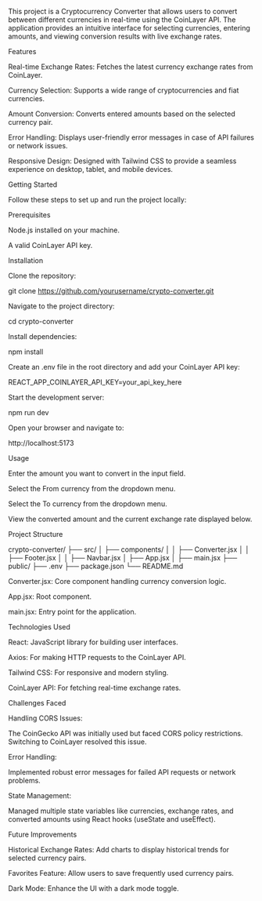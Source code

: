 This project is a Cryptocurrency Converter that allows users to convert between different currencies in real-time using the CoinLayer API. The application provides an intuitive interface for selecting currencies, entering amounts, and viewing conversion results with live exchange rates.

Features

Real-time Exchange Rates: Fetches the latest currency exchange rates from CoinLayer.

Currency Selection: Supports a wide range of cryptocurrencies and fiat currencies.

Amount Conversion: Converts entered amounts based on the selected currency pair.

Error Handling: Displays user-friendly error messages in case of API failures or network issues.

Responsive Design: Designed with Tailwind CSS to provide a seamless experience on desktop, tablet, and mobile devices.

Getting Started

Follow these steps to set up and run the project locally:

Prerequisites

Node.js installed on your machine.

A valid CoinLayer API key.

Installation

Clone the repository:

git clone https://github.com/yourusername/crypto-converter.git

Navigate to the project directory:

cd crypto-converter

Install dependencies:

npm install

Create an .env file in the root directory and add your CoinLayer API key:

REACT_APP_COINLAYER_API_KEY=your_api_key_here

Start the development server:

npm run dev

Open your browser and navigate to:

http://localhost:5173

Usage

Enter the amount you want to convert in the input field.

Select the From currency from the dropdown menu.

Select the To currency from the dropdown menu.

View the converted amount and the current exchange rate displayed below.

Project Structure

crypto-converter/
├── src/
│   ├── components/
│   │   ├── Converter.jsx
│   │   ├── Footer.jsx
│   │   ├── Navbar.jsx
│   ├── App.jsx
│   ├── main.jsx
├── public/
├── .env
├── package.json
└── README.md

Converter.jsx: Core component handling currency conversion logic.

App.jsx: Root component.

main.jsx: Entry point for the application.

Technologies Used

React: JavaScript library for building user interfaces.

Axios: For making HTTP requests to the CoinLayer API.

Tailwind CSS: For responsive and modern styling.

CoinLayer API: For fetching real-time exchange rates.

Challenges Faced

Handling CORS Issues:

The CoinGecko API was initially used but faced CORS policy restrictions. Switching to CoinLayer resolved this issue.

Error Handling:

Implemented robust error messages for failed API requests or network problems.

State Management:

Managed multiple state variables like currencies, exchange rates, and converted amounts using React hooks (useState and useEffect).

Future Improvements

Historical Exchange Rates: Add charts to display historical trends for selected currency pairs.

Favorites Feature: Allow users to save frequently used currency pairs.

Dark Mode: Enhance the UI with a dark mode toggle.